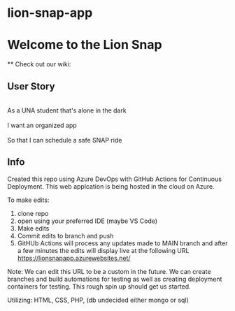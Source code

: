 # lion-snap-app

<h1>Welcome to the Lion Snap </h1>
** Check out our wiki:
<h2>User Story</h2>
<br>As a UNA student that's alone in the dark</br>
<br>I want an organized app</br>
<br>So that I can schedule a safe SNAP ride</br>

<h2>Info</h2>
Created this repo using Azure DevOps with GitHub Actions for Continuous Deployment.
This web applcation is being hosted in the cloud on Azure.

To make edits:
1. clone repo
2. open using your preferred IDE (maybe VS Code)
3. Make edits
4. Commit edits to branch and push
5. GitHUb Actions will process any updates made to MAIN branch and after a few minutes the edits will display live at the following URL
https://lionsnapapp.azurewebsites.net/

Note: We can edit this URL to be a custom in the future. We can create branches and build automations for testing as well as creating deployment containers for testing. This rough spin up should get us started.

Utilizing:
HTML, CSS, PHP, (db undecided either mongo or sql)
